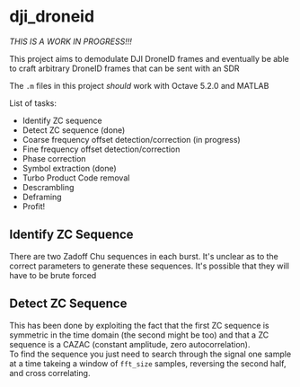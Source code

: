 # dji_droneid

*THIS IS A WORK IN PROGRESS!!!*

This project aims to demodulate DJI DroneID frames and eventually be able to craft arbitrary DroneID frames that can be sent with an SDR

The `.m` files in this project *should* work with Octave 5.2.0 and MATLAB

List of tasks:
 - Identify ZC sequence
 - Detect ZC sequence (done)
 - Coarse frequency offset detection/correction (in progress)
 - Fine frequency offset detection/correction
 - Phase correction
 - Symbol extraction (done)
 - Turbo Product Code removal
 - Descrambling
 - Deframing
 - Profit!

## Identify ZC Sequence
There are two Zadoff Chu sequences in each burst.  It's unclear as to the correct parameters to generate these sequences.  It's possible that they will have to be brute forced

## Detect ZC Sequence
This has been done by exploiting the fact that the first ZC sequence is symmetric in the time domain (the second might be too) and that a ZC sequence is a CAZAC (constant amplitude, zero autocorrelation).  
To find the sequence you just need to search through the signal one sample at a time takeing a window of `fft_size` samples, reversing the second half, and cross correlating.
